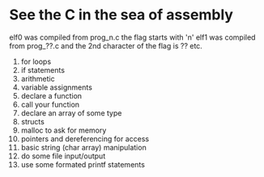 # See the C in the sea of assembly

elf0 was compiled from prog_n.c 
the flag starts with 'n'
elf1 was compiled from prog_??.c and the 
2nd character of the flag is ??
etc.

1) for loops
2) if statements
3) arithmetic
4) variable assignments
5) declare a function
6) call your function
7) declare an array of some type
8) structs
9) malloc to ask for memory
10) pointers and dereferencing for access
11) basic string (char array) manipulation
12) do some file input/output
13) use some formated printf statements

